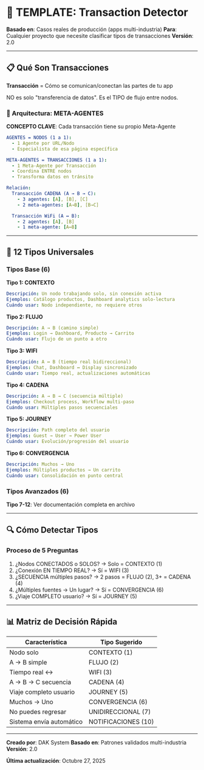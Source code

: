 # 🔄 TEMPLATE: Transaction Detector

**Basado en**: Casos reales de producción (apps multi-industria)
**Para**: Cualquier proyecto que necesite clasificar tipos de transacciones
**Versión**: 2.0

---

## 📋 Qué Son Transacciones

**Transacción** = Cómo se comunican/conectan las partes de tu app

NO es solo "transferencia de datos". Es el TIPO de flujo entre nodos.

### 🧬 Arquitectura: META-AGENTES

**CONCEPTO CLAVE**: Cada transacción tiene su propio Meta-Agente

```yaml
AGENTES = NODOS (1 a 1):
  - 1 Agente por URL/Nodo
  - Especialista de esa página específica

META-AGENTES = TRANSACCIONES (1 a 1):
  - 1 Meta-Agente por Transacción
  - Coordina ENTRE nodos
  - Transforma datos en tránsito

Relación:
  Transacción CADENA (A → B → C):
    - 3 agentes: [A], [B], [C]
    - 2 meta-agentes: [A→B], [B→C]

  Transacción WiFi (A ↔ B):
    - 2 agentes: [A], [B]
    - 1 meta-agente: [A↔B]
```

---

## 🎯 12 Tipos Universales

### Tipos Base (6)

**Tipo 1: CONTEXTO**
```yaml
Descripción: Un nodo trabajando solo, sin conexión activa
Ejemplos: Catálogo productos, Dashboard analytics solo-lectura
Cuándo usar: Nodo independiente, no requiere otros
```

**Tipo 2: FLUJO**
```yaml
Descripción: A → B (camino simple)
Ejemplos: Login → Dashboard, Producto → Carrito
Cuándo usar: Flujo de un punto a otro
```

**Tipo 3: WIFI**
```yaml
Descripción: A ↔ B (tiempo real bidireccional)
Ejemplos: Chat, Dashboard ↔ Display sincronizado
Cuándo usar: Tiempo real, actualizaciones automáticas
```

**Tipo 4: CADENA**
```yaml
Descripción: A → B → C (secuencia múltiple)
Ejemplos: Checkout process, Workflow multi-paso
Cuándo usar: Múltiples pasos secuenciales
```

**Tipo 5: JOURNEY**
```yaml
Descripción: Path completo del usuario
Ejemplos: Guest → User → Power User
Cuándo usar: Evolución/progresión del usuario
```

**Tipo 6: CONVERGENCIA**
```yaml
Descripción: Muchos → Uno
Ejemplos: Múltiples productos → Un carrito
Cuándo usar: Consolidación en punto central
```

### Tipos Avanzados (6)

**Tipo 7-12**: Ver documentación completa en archivo

---

## 🔍 Cómo Detectar Tipos

### Proceso de 5 Preguntas

1. ¿Nodos CONECTADOS o SOLOS? → Solo = CONTEXTO (1)
2. ¿Conexión EN TIEMPO REAL? → Sí = WIFI (3)
3. ¿SECUENCIA múltiples pasos? → 2 pasos = FLUJO (2), 3+ = CADENA (4)
4. ¿Múltiples fuentes → Un lugar? → Sí = CONVERGENCIA (6)
5. ¿Viaje COMPLETO usuario? → Sí = JOURNEY (5)

---

## 📊 Matriz de Decisión Rápida

| Característica | Tipo Sugerido |
|----------------|---------------|
| Nodo solo | CONTEXTO (1) |
| A → B simple | FLUJO (2) |
| Tiempo real ↔ | WIFI (3) |
| A → B → C secuencia | CADENA (4) |
| Viaje completo usuario | JOURNEY (5) |
| Muchos → Uno | CONVERGENCIA (6) |
| No puedes regresar | UNIDIRECCIONAL (7) |
| Sistema envía automático | NOTIFICACIONES (10) |

---

**Creado por**: DAK System
**Basado en**: Patrones validados multi-industria
**Versión**: 2.0

**Última actualización**: Octubre 27, 2025